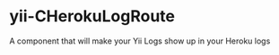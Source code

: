 yii-CHerokuLogRoute
===================

A component that will make your Yii Logs show up in your Heroku logs
